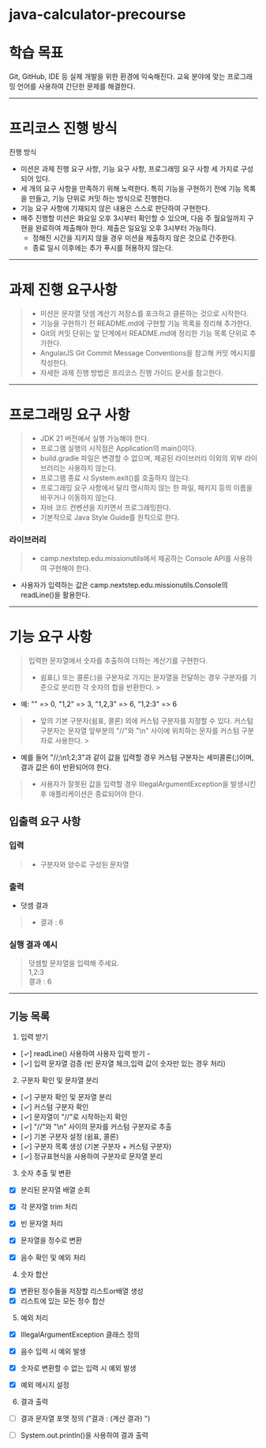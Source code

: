 # java-calculator-precourse

# 학습 목표

Git, GitHub, IDE 등 실제 개발을 위한 환경에 익숙해진다.
교육 분야에 맞는 프로그래밍 언어를 사용하여 간단한 문제를 해결한다.

---

# 프리코스 진행 방식

진행 방식

- 미션은 과제 진행 요구 사항, 기능 요구 사항, 프로그래밍 요구 사항 세 가지로 구성되어 있다.
- 세 개의 요구 사항을 만족하기 위해 노력한다. 특히 기능을 구현하기 전에 기능 목록을 만들고, 기능 단위로 커밋 하는 방식으로 진행한다.
- 기능 요구 사항에 기재되지 않은 내용은 스스로 판단하여 구현한다.
- 매주 진행할 미션은 화요일 오후 3시부터 확인할 수 있으며, 다음 주 월요일까지 구현을 완료하여 제출해야 한다. 제출은 일요일 오후 3시부터 가능하다.
    - 정해진 시간을 지키지 않을 경우 미션을 제출하지 않은 것으로 간주한다.
    - 종료 일시 이후에는 추가 푸시를 허용하지 않는다.

---

# 과제 진행 요구사항

> - 미션은 문자열 덧셈 계산기 저장소를 포크하고 클론하는 것으로 시작한다.
> - 기능을 구현하기 전 README.md에 구현할 기능 목록을 정리해 추가한다.
> - Git의 커밋 단위는 앞 단계에서 README.md에 정리한 기능 목록 단위로 추가한다.
> - AngularJS Git Commit Message Conventions을 참고해 커밋 메시지를 작성한다.
> - 자세한 과제 진행 방법은 프리코스 진행 가이드 문서를 참고한다.

---

# 프로그래밍 요구 사항

> - JDK 21 버전에서 실행 가능해야 한다.
> - 프로그램 실행의 시작점은 Application의 main()이다.
> - build.gradle 파일은 변경할 수 없으며, 제공된 라이브러리 이외의 외부 라이브러리는 사용하지 않는다.
> - 프로그램 종료 시 System.exit()를 호출하지 않는다.
> - 프로그래밍 요구 사항에서 달리 명시하지 않는 한 파일, 패키지 등의 이름을 바꾸거나 이동하지 않는다.
> - 자바 코드 컨벤션을 지키면서 프로그래밍한다.
> - 기본적으로 Java Style Guide를 원칙으로 한다.

### 라이브러리

> - camp.nextstep.edu.missionutils에서 제공하는 Console API를 사용하여 구현해야 한다.

- 사용자가 입력하는 값은 camp.nextstep.edu.missionutils.Console의 readLine()을 활용한다.

---

# 기능 요구 사항

> 입력한 문자열에서 숫자를 추출하여 더하는 계산기를 구현한다.
> - 쉼표(,) 또는 콜론(:)을 구분자로 가지는 문자열을 전달하는 경우 구분자를 기준으로 분리한 각 숫자의 합을 반환한다.
    >

- 예: "" => 0, "1,2" => 3, "1,2,3" => 6, "1,2:3" => 6

> - 앞의 기본 구분자(쉼표, 콜론) 외에 커스텀 구분자를 지정할 수 있다. 커스텀 구분자는 문자열 앞부분의 "//"와 "\n" 사이에 위치하는 문자를 커스텀 구분자로 사용한다.
    >

- 예를 들어 "//;\n1;2;3"과 같이 값을 입력할 경우 커스텀 구분자는 세미콜론(;)이며, 결과 값은 6이 반환되어야 한다.

> - 사용자가 잘못된 값을 입력할 경우 IllegalArgumentException을 발생시킨 후 애플리케이션은 종료되어야 한다.

## 입출력 요구 사항

### 입력

> - 구분자와 양수로 구성된 문자열

### 출력

- 덧셈 결과

> - 결과 : 6

### 실행 결과 예시

> 덧셈할 문자열을 입력해 주세요.<br>
> 1,2:3<br>
> 결과 : 6


--- 

## 기능 목록

1. 입력 받기

- [✓] readLine() 사용하여 사용자 입력 받기 -
- [✓] 입력 문자열 검증 (빈 문자열 체크,입력 값이 숫자만 있는 경우 처리)


2. 구분자 확인 및 문자열 분리

- [✓] 구분자 확인 및 문자열 분리
- [✓] 커스텀 구분자 확인
- [✓] 문자열이 "//"로 시작하는지 확인
- [✓] "//"와 "\n" 사이의 문자를 커스텀 구분자로 추출
- [✓] 기본 구분자 설정 (쉼표, 콜론)
- [✓] 구분자 목록 생성 (기본 구분자 + 커스텀 구분자)
- [✓] 정규표현식을 사용하여 구분자로 문자열 분리

3. 숫자 추출 및 변환

- [x] 분리된 문자열 배열 순회
- [x] 각 문자열 trim 처리
- [x] 빈 문자열 처리
- [x] 문자열을 정수로 변환
- [x] 음수 확인 및 예외 처리


4. 숫자 합산

- [x] 변환된 정수들을 저장할 리스트or배열 생성
- [x] 리스트에 있는 모든 정수 합산

5. 예외 처리

- [x] IllegalArgumentException 클래스 정의
- [x] 음수 입력 시 예외 발생
- [x] 숫자로 변환할 수 없는 입력 시 예외 발생
- [x] 예외 메시지 설정


6. 결과 출력

- [ ] 결과 문자열 포맷 정의 ("결과 : (계산 결과) ")
- [ ] System.out.println()을 사용하여 결과 출력
  
